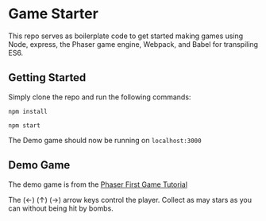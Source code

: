 # Game Starter
This repo serves as boilerplate code to get started making games using Node, express, the Phaser game engine, Webpack, and Babel for transpiling ES6.
## Getting Started
Simply clone the repo and run the following commands:

`npm install`

`npm start`

The Demo game should now be running on `localhost:3000`

## Demo Game
The demo game is from the [Phaser First Game Tutorial](https://phaser.io/tutorials/making-your-first-phaser-3-game/index)

The (←) (↑) (→) arrow keys control the player. Collect as may stars as you can without being hit by bombs.